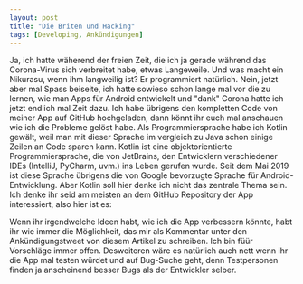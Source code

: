 ```yaml
---
layout: post
title: "Die Briten und Hacking"
tags: [Developing, Ankündigungen]
---
```


Ja, ich hatte w&auml;herend der freien Zeit, die ich ja gerade während das Corona-Virus sich verbreitet habe, etwas Langeweile. Und was macht ein Nikurasu, wenn ihm langweilig ist? Er programmiert natürlich. Nein, jetzt aber mal Spass beiseite, ich hatte sowieso schon lange mal vor die zu lernen, wie man Apps für Android entwickelt und "dank" Corona hatte ich jetzt endlich mal Zeit dazu.<!--more-->
Ich habe &uuml;brigens den kompletten Code von meiner App auf GitHub hochgeladen, dann könnt ihr euch mal anschauen wie ich die Probleme gel&ouml;st habe. Als Programmiersprache habe ich Kotlin gew&auml;lt, weil man mit dieser Sprache im vergleich zu Java schon einige Zeilen an Code sparen kann. Kotlin ist eine objektorientierte Programmiersprache, die von JetBrains, den Entwicklern verschiedener IDEs (IntelliJ, PyCharm, uvm.)  ins Leben gerufen wurde. Seit dem Mai 2019 ist diese Sprache übrigens die von Google bevorzugte Sprache für Android-Entwicklung.
Aber Kotlin soll hier denke ich nicht das zentrale Thema sein. Ich denke ihr seid am meisten an dem GitHub Repository der App interessiert, also hier ist es:
<div class="github-card" data-github="Nikurasukun/NikuBlogApp" data-width="400" data-height="150" data-theme="default"></div>
<script src="//cdn.jsdelivr.net/github-cards/latest/widget.js"></script>
Wenn ihr irgendwelche Ideen habt, wie ich die App verbessern k&ouml;nnte, habt ihr wie immer die Möglichkeit, das mir als Kommentar unter den Ankündigungstweet von diesem Artikel zu schreiben. Ich bin fü&uuml;r Vorschl&auml;ge immer offen. Desweiteren w&auml;re es nat&uuml;rlich auch nett wenn ihr die App mal testen w&uuml;rdet und auf Bug-Suche geht, denn Testpersonen finden ja anscheinend besser Bugs als der Entwickler selber.